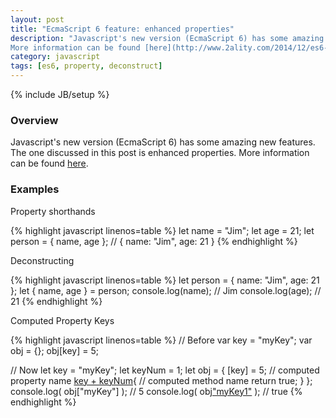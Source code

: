 ```yaml
---
layout: post
title: "EcmaScript 6 feature: enhanced properties"
description: "Javascript's new version (EcmaScript 6) has some amazing new features. The one discussed in this post is enhanced properties.
More information can be found [here](http://www.2ality.com/2014/12/es6-oop.html)."
category: javascript
tags: [es6, property, deconstruct]
---
```

{% include JB/setup %}

<!-- Overview -->
<h3>Overview</h3>

Javascript's new version (EcmaScript 6) has some amazing new features. The one discussed in this post is enhanced properties.
More information can be found [here](http://www.2ality.com/2014/12/es6-oop.html).

<!-- Examples -->
<h3>Examples</h3>

<!-- Shorthands -->
Property shorthands

{% highlight javascript linenos=table  %}
let name = "Jim";
let age = 21;
let person = { name, age }; // { name: "Jim", age: 21 }
{% endhighlight %}

<!-- Deconstructing -->
Deconstructing

{% highlight javascript linenos=table  %}
let person = { name: "Jim", age: 21 };
let { name, age } = person;
console.log(name);  // Jim
console.log(age);   // 21
{% endhighlight %}

<!-- Computed keys -->
Computed Property Keys

{% highlight javascript linenos=table  %}
// Before
var key = "myKey";
var obj = {};
obj[key] = 5;

// Now
let key = "myKey";
let keyNum = 1;
let obj = {
  [key] = 5;        // computed property name
  [key + keyNum](){ // computed method name
    return true;
  }
};
console.log( obj["myKey"] );    // 5
console.log( obj["myKey1"]() ); // true
{% endhighlight %}